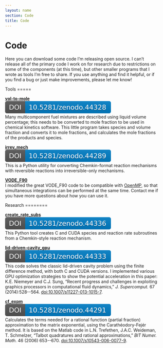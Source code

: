 ```yaml
---
layout: name
section: Code
title: Code
---
```


Code
====
Here you can download some code I’m releasing open source.  I can’t release 
all of the primary code I work on for research due to restrictions on some of the 
components (at this time), but other smaller programs that I wrote as tools 
I’m free to share.  If you use anything and find it helpful, or if you find 
a bug or just make improvements, please let me know!

<div class="section" markdown="1">
Tools
=====

**[vol-to-mole](https://github.com/kyleniemeyer/vol-to-mole)**  
[![DOI](/assets/img/zenodo.44328.svg)](http://dx.doi.org/10.5281/zenodo.44328)  
Many multicomponent fuel mixtures are described using liquid volume percentage; this 
needs to be converted to mole fraction to be used in chemical kinetics software. 
This little program takes species and volume fraction and converts it to mole 
fractions, and calculates the mole fractions of the products and species.

**[irrev_mech](https://github.com/kyleniemeyer/irrev_mech)**  
[![DOI](/assets/img/zenodo.44289.svg)](http://dx.doi.org/10.5281/zenodo.44289)  
This is a Python utility for converting Chemkin-format reaction mechanisms with 
reversible reactions into irreversible-only mechanisms.

**[VODE_F90](http://www.radford.edu/thompson/vodef90web/index.html)**  
I modified the great VODE_F90 code to be compatible with [OpenMP](http://openmp.org/wp/),
so that simultaneous integrations can be performed at the same time. Contact me if 
you have more questions about how you can use it.

</div>

<div class="section" markdown="1">
Research
========

**[create_rate_subs](https://github.com/kyleniemeyer/create_rate_subs)**  
[![DOI](/assets/img/zenodo.44336.svg)](http://dx.doi.org/10.5281/zenodo.44336)  
This Python tool creates C and CUDA species and reaction rate subroutines 
from a Chemkin-style reaction mechanism.

**[lid-driven-cavity_gpu](https://github.com/kyleniemeyer/lid-driven-cavity_gpu)**  
[![DOI](/assets/img/zenodo.44333.svg)](http://dx.doi.org/10.5281/zenodo.44333)  
This code solves the classic lid-driven cavity problem using the finite difference method, with both C and CUDA versions. I implemented various GPU optimization strategies to show the potential acceleration in this paper: K.E. Niemeyer and C.J. Sung, “Recent progress and challenges in exploiting graphics processors in computational fluid dynamics,” *J. Supercomput.* 67 (2014):528--564. [doi:10.1007/s11227-013-1015-7](http://dx.doi.org/10.1007/s11227-013-1015-7).

**[cf_expm](https://github.com/kyleniemeyer/cf_expm)**  
[![DOI](/assets/img/zenodo.44291.svg)](http://dx.doi.org/10.5281/zenodo.44291)  
Calculates the terms needed for a rational function (partial fraction) 
approximation to the matrix exponential, using the Carathéodory-Fejér 
method. It is based on the Matlab code in L.N. Trefethen, J.A.C. Weideman, 
T. Schmelzer, “Talbot quadratures and rational approximations,” *BIT Numer. 
Math.* 46 (2006) 653--670. [doi:10.1007/s10543-006-0077-9](http://dx.doi.org/10.1007/s10543-006-0077-9).

</div>
